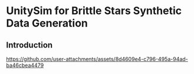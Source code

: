# UnitySim for Brittle Stars Synthetic Data Generation

## Introduction

https://github.com/user-attachments/assets/8d4609e4-c796-495a-94ad-ba46cbea4479



